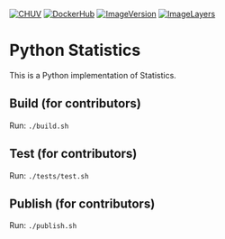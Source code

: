 [![CHUV](https://img.shields.io/badge/CHUV-LREN-AF4C64.svg)](https://www.unil.ch/lren/en/home.html) [![DockerHub](https://img.shields.io/badge/docker-hbpmip%2Fpython--summary--statistics-008bb8.svg)](https://hub.docker.com/r/hbpmip/python-summary-statistics/)
[![ImageVersion](https://images.microbadger.com/badges/version/hbpmip/python-summary-statistics.svg)](https://hub.docker.com/r/hbpmip/python-summary-statistics/tags "hbpmip/python-summary-statistics image tags")
[![ImageLayers](https://images.microbadger.com/badges/image/hbpmip/python-summary-statistics.svg)](https://microbadger.com/#/images/hbpmip/python-summary-statistics "hbpmip/python-summary-statistics on microbadger")

# Python Statistics

This is a Python implementation of Statistics.


## Build (for contributors)

Run: `./build.sh`


## Test (for contributors)

Run: `./tests/test.sh`


## Publish (for contributors)

Run: `./publish.sh`
